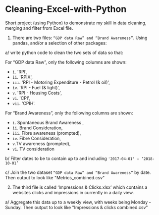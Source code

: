 # Cleaning-Excel-with-Python
Short project (using Python) to demonstrate my skill in data cleaning, merging and filter from Excel file. 

1. There are two files: `“GDP data Raw” and “Brand Awareness”`. Using pandas, and/or a selection of other packages:

a/ write python code to clean the two sets of data so that:

For “GDP data Raw”, only the following columns are shown: 
   * `i`.	 'RPI', 
   * `ii`.	 'RPIX', 
   * `iii`.	 'RPI - Motoring Expenditure - Petrol (& oil)',
   * `iv`.	 'RPI - Fuel (& light)',
   * `v`.	 'RPI - Housing Costs',
   * `vi`.	 'CPI', 
   * `vii`.	'CPIH'. 

For “Brand Awareness”, only the following columns are shown:
  * `i`. Spontaneous Brand Awareness , 
  * `ii`. Brand Consideration, 
  * `iii`. Fibre awareness (prompted),
  * `iv`.	Fibre Consideration,
  * `v`.TV awareness (prompted),
  * `vi`. TV consideration 

b/ Filter dates to be to contain up to and including `'2017-04-01' – ‘2018-10-01’` 

c/ Join the two dataset `“GDP data Raw” and “Brand Awareness”` by date. Then output to look like "Metrics_combined.csv"

2. The third file is called ‘Impressions & Clicks.xlsx’ which contains a websites clicks and impressions in currently in a daily view.

a/ Aggregate this data up to a weekly view, with weeks being Monday - Sunday. Then output to look like "Impressions & clicks combined.csv"

